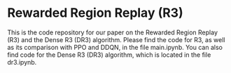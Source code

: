 # Rewarded Region Replay (R3) 

This is the code repository for our paper on the Rewarded Region Replay (R3) and the Dense R3 (DR3) algorithm.
Please find the code for R3, as well as its comparison with PPO and DDQN, in the file main.ipynb.
You can also find code for the Dense R3 (DR3) algorithm, which is located in the file dr3.ipynb.

